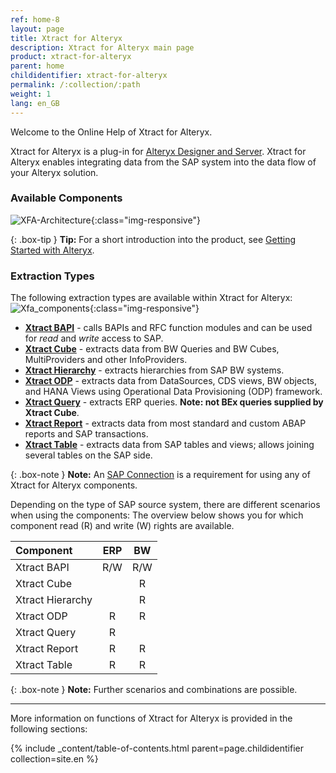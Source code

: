 ```yaml
---
ref: home-8
layout: page
title: Xtract for Alteryx
description: Xtract for Alteryx main page
product: xtract-for-alteryx
parent: home
childidentifier: xtract-for-alteryx
permalink: /:collection/:path
weight: 1
lang: en_GB
---
```

Welcome to the Online Help of Xtract for Alteryx.


Xtract for Alteryx is a plug-in for [Alteryx Designer and Server](https://help.alteryx.com/). 
Xtract for Alteryx enables integrating data from the SAP system into the data flow of your Alteryx solution.

### Available Components

![XFA-Architecture](/img/content/xfa/Xtract_for_Alteryx.png){:class="img-responsive"}

{: .box-tip }
**Tip:** For a short introduction into the product, see [Getting Started with Alteryx](./getting-started).


### Extraction Types
The following extraction types are available within Xtract for Alteryx:
![Xfa_components](/img/content/xfa/xfa_components_overview.png){:class="img-responsive"}

- [**Xtract BAPI**](./bapi) - calls BAPIs and RFC function modules and can be used for *read* and *write* access to SAP.
- [**Xtract Cube**](./bw-cube) - extracts data from BW Queries and BW Cubes, MultiProviders and other InfoProviders.
- [**Xtract Hierarchy**](./hierarchy) - extracts hierarchies from SAP BW systems.
- [**Xtract ODP**](./odp) -  extracts data from DataSources, CDS views, BW objects, and HANA Views using Operational Data Provisioning (ODP) framework.
- [**Xtract Query**](./queries) -  extracts ERP queries. **Note: not BEx queries supplied by Xtract Cube**.
- [**Xtract Report**](./reports) - extracts data from most standard and custom ABAP reports and SAP transactions.
- [**Xtract Table**](./table) - extracts data from SAP tables and views; allows joining several tables on the SAP side.

{: .box-note }
**Note:** An [SAP Connection](./introduction/sap-connection) is a requirement for using any of Xtract for Alteryx components.

Depending on the type of SAP source system, there are different scenarios when using the components:
The overview below shows you for which component read (R) and write (W) rights are available.  

| Component | ERP | BW | 
|:------------|:-----:|:----:|
| Xtract BAPI        | R/W  | R/W |
| Xtract Cube  |     | R  |
| Xtract Hierarchy   |     | R  | 
| Xtract ODP   |  R   | R  | 
| Xtract Query   |  R   |   | 
| Xtract Report   |   R  | R  | 
| Xtract Table       | R   | R  | 


{: .box-note }
**Note:** Further scenarios and combinations are possible.

*****

More information on functions of Xtract for Alteryx is provided in the following sections:

{% include _content/table-of-contents.html parent=page.childidentifier collection=site.en %}